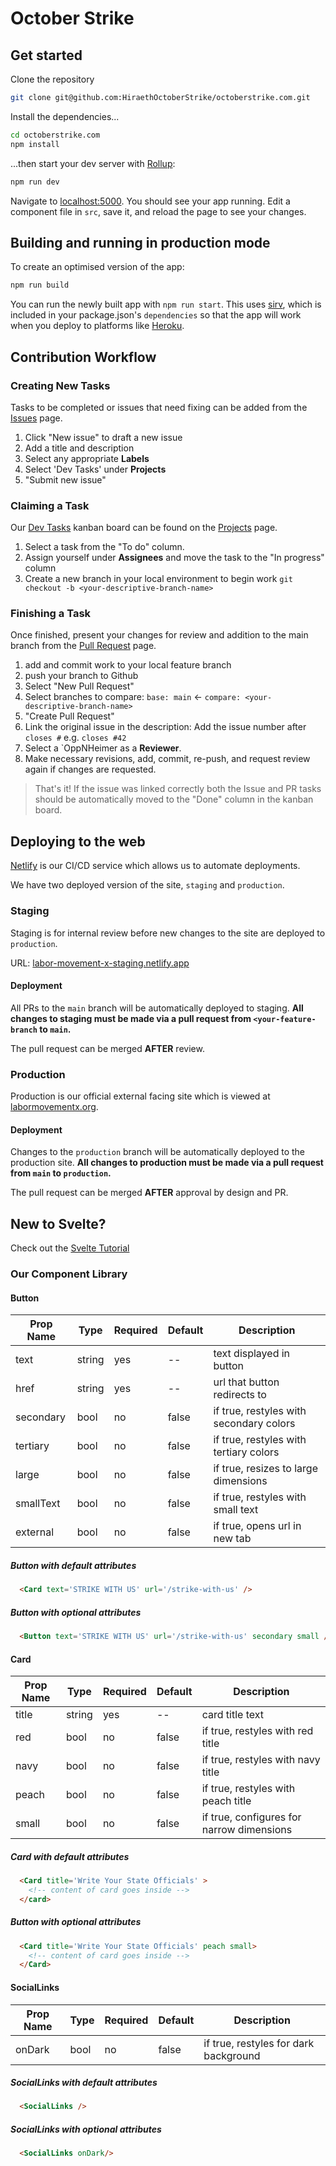 # October Strike

## Get started

Clone the repository

```bash
git clone git@github.com:HiraethOctoberStrike/octoberstrike.com.git
```

Install the dependencies...

```bash
cd octoberstrike.com
npm install
```

...then start your dev server with  [Rollup](https://rollupjs.org):

```bash
npm run dev
```

Navigate to [localhost:5000](http://localhost:5000). You should see your app running. Edit a component file in `src`, save it, and reload the page to see your changes.

## Building and running in production mode

To create an optimised version of the app:

```bash
npm run build
```

You can run the newly built app with `npm run start`. This uses [sirv](https://github.com/lukeed/sirv), which is included in your package.json's `dependencies` so that the app will work when you deploy to platforms like [Heroku](https://heroku.com).

## Contribution Workflow

### Creating New Tasks

Tasks to be completed or issues that need fixing can be added from the [Issues](https://github.com/HiraethOctoberStrike/octoberstrike.com/issues) page. 

1. Click "New issue" to draft a new issue
2. Add a title and description
3. Select any appropriate **Labels** 
4. Select 'Dev Tasks' under **Projects**
5. "Submit new issue"

### Claiming a Task

Our [Dev Tasks](https://github.com/HiraethOctoberStrike/octoberstrike.com/projects/1) kanban board can be found on the [Projects](https://github.com/HiraethOctoberStrike/octoberstrike.com/projects) page.

1. Select a task from the "To do" column.
2. Assign yourself under **Assignees** and move the task to the "In progress" column
3. Create a new branch in your local environment to begin work `git checkout -b <your-descriptive-branch-name>`

### Finishing a Task

Once finished, present your changes for review and addition to the main branch from the [Pull Request](https://github.com/HiraethOctoberStrike/octoberstrike.com/pulls) page.

1. add and commit work to your local feature branch
2. push your branch to Github
3. Select "New Pull Request"
4. Select branches to compare: `base: main` <- `compare: <your-descriptive-branch-name>`
5. "Create Pull Request"
5. Link the original issue in the description: Add the issue number after `closes #` e.g. `closes #42`
6. Select a `OppNHeimer as a **Reviewer**.
7. Make necessary revisions, add, commit, re-push, and request review again if changes are requested.

> That's it! If the issue was linked correctly both the Issue and PR tasks should be automatically moved to the "Done" column in the kanban board.

## Deploying to the web 

[Netlify](app.netlify.com) is our CI/CD service which allows us to automate deployments.

We have two deployed version of the site, `staging` and `production`.

### Staging

Staging is for internal review before new changes to the site are deployed to `production`.

URL: [labor-movement-x-staging.netlify.app](labor-movement-x-staging.netlify.app)

#### Deployment 

All PRs to the `main` branch will be automatically deployed to staging. **All changes to staging must be made via a pull request from `<your-feature-branch` to `main`.** 

The pull request can be merged **AFTER** review.

### Production

Production is our official external facing site which is viewed at [labormovementx.org](labormovementx.org).

#### Deployment

Changes to the `production` branch will be automatically deployed to the production site. **All changes to production must be made via a pull request from `main` to `production`.** 

The pull request can be merged **AFTER** approval by design and PR.

## New to Svelte?

Check out the [Svelte Tutorial](https://svelte.dev/tutorial/basics)

### Our Component Library

#### Button

|Prop Name |Type |Required |Default |Description |
--- | --- | --- | --- | ---
|text|string|yes|--|text displayed in button
|href|string|yes|--|url that button redirects to
|secondary|bool|no|false|if true, restyles with secondary colors
|tertiary|bool|no|false|if true, restyles with tertiary colors
|large|bool|no|false|if true, resizes to large dimensions
|smallText|bool|no|false|if true, restyles with small text
|external|bool|no|false|if true, opens url in new tab

##### Button with default attributes
```html
  <Card text='STRIKE WITH US' url='/strike-with-us' />
```

##### Button with optional attributes
```html
  <Button text='STRIKE WITH US' url='/strike-with-us' secondary small />
```

#### Card

|Prop Name |Type |Required |Default |Description |
--- | --- | --- | --- | ---
|title|string|yes|--|card title text
|red|bool|no|false|if true, restyles with red title
|navy|bool|no|false|if true, restyles with navy title
|peach|bool|no|false|if true, restyles with peach title
|small|bool|no|false|if true, configures for narrow dimensions

##### Card with default attributes
```html
  <Card title='Write Your State Officials' >
    <!-- content of card goes inside -->
  </card>
```

##### Button with optional attributes
```html
  <Card title='Write Your State Officials' peach small>
    <!-- content of card goes inside -->
  </Card>
```

#### SocialLinks

|Prop Name |Type |Required |Default |Description |
--- | --- | --- | --- | ---
|onDark|bool|no|false|if true, restyles for dark background

##### SocialLinks with default attributes
```html
  <SocialLinks />
```

##### SocialLinks with optional attributes
```html
  <SocialLinks onDark/>
```
